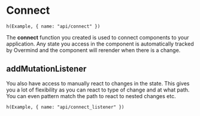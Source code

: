 # Connect

```marksy
h(Example, { name: "api/connect" })
```

The **connect** function you created is used to connect components to your application. Any state you access in the component is automatically tracked by Overmind and the component will rerender when there is a change.

## addMutationListener

You also have access to manually react to changes in the state. This gives you a lot of flexibility as you can react to type of change and at what path. You can even pattern match the path to react to nested changes etc.

```marksy
h(Example, { name: "api/connect_listener" })
```